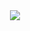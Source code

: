 <div align="center">
  <img src="https://user-images.githubusercontent.com/61476935/115901315-63d51e80-a437-11eb-9d63-9fff78b7ce86.png">
</div>
